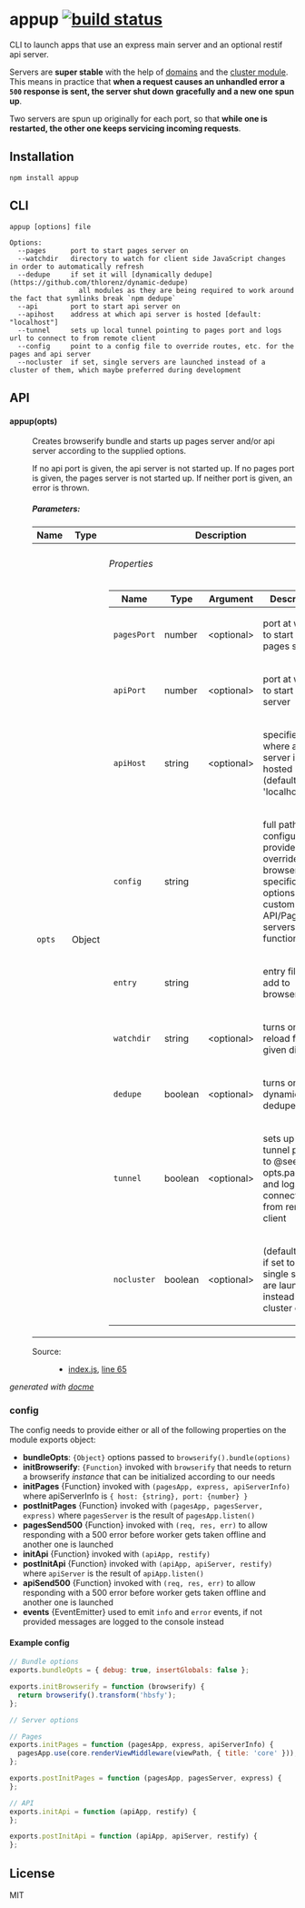 # appup [![build status](https://secure.travis-ci.org/thlorenz/appup.png?branch=master)](http://travis-ci.org/thlorenz/appup)

CLI to launch apps that use an express main server and an optional restif api server.

Servers are **super stable** with the help of [domains](http://nodejs.org/api/domain.html) and the [cluster module](http://nodejs.org/api/cluster.html).
This means in practice that **when a request causes an unhandled error a `500` response is sent, the server shut down**
**gracefully and a new one spun up**. 

Two servers are spun up originally for each port, so that **while one is restarted, the other one keeps servicing incoming requests**.


## Installation

    npm install appup

## CLI

```
appup [options] file

Options:
  --pages      port to start pages server on
  --watchdir   directory to watch for client side JavaScript changes in order to automatically refresh
  --dedupe     if set it will [dynamically dedupe] (https://github.com/thlorenz/dynamic-dedupe)
	             all modules as they are being required to work around the fact that symlinks break `npm dedupe`
  --api        port to start api server on
  --apihost    address at which api server is hosted [default: "localhost"]
  --tunnel     sets up local tunnel pointing to pages port and logs url to connect to from remote client
  --config     point to a config file to override routes, etc. for the pages and api server
  --nocluster  if set, single servers are launched instead of a cluster of them, which maybe preferred during development
```

## API

<!-- START docme generated API please keep comment here to allow auto update -->
<!-- DON'T EDIT THIS SECTION, INSTEAD RE-RUN docme TO UPDATE -->

<div>
<div class="jsdoc-githubify">
<section>
<article>
<div class="container-overview">
<dl class="details">
</dl>
</div>
<dl>
<dt>
<h4 class="name" id="appup"><span class="type-signature"></span>appup<span class="signature">(opts)</span><span class="type-signature"></span></h4>
</dt>
<dd>
<div class="description">
<p>Creates browserify bundle and starts up pages server and/or api server according to the supplied options.</p>
<p>If no api port is given, the api server is not started up.
If no pages port is given, the pages server is not started up.
If neither port is given, an error is thrown.</p>
</div>
<h5>Parameters:</h5>
<table class="params">
<thead>
<tr>
<th>Name</th>
<th>Type</th>
<th class="last">Description</th>
</tr>
</thead>
<tbody>
<tr>
<td class="name"><code>opts</code></td>
<td class="type">
<span class="param-type">Object</span>
</td>
<td class="description last">
<h6>Properties</h6>
<table class="params">
<thead>
<tr>
<th>Name</th>
<th>Type</th>
<th>Argument</th>
<th class="last">Description</th>
</tr>
</thead>
<tbody>
<tr>
<td class="name"><code>pagesPort</code></td>
<td class="type">
<span class="param-type">number</span>
</td>
<td class="attributes">
&lt;optional><br>
</td>
<td class="description last"><p>port at which to start up pages server</p></td>
</tr>
<tr>
<td class="name"><code>apiPort</code></td>
<td class="type">
<span class="param-type">number</span>
</td>
<td class="attributes">
&lt;optional><br>
</td>
<td class="description last"><p>port at which to start up api server</p></td>
</tr>
<tr>
<td class="name"><code>apiHost</code></td>
<td class="type">
<span class="param-type">string</span>
</td>
<td class="attributes">
&lt;optional><br>
</td>
<td class="description last"><p>specifies where api server is hosted (default: 'localhost')</p></td>
</tr>
<tr>
<td class="name"><code>config</code></td>
<td class="type">
<span class="param-type">string</span>
</td>
<td class="attributes">
</td>
<td class="description last"><p>full path configuration provided to override browserify specific options and/or custom API/Pages servers init functions</p></td>
</tr>
<tr>
<td class="name"><code>entry</code></td>
<td class="type">
<span class="param-type">string</span>
</td>
<td class="attributes">
</td>
<td class="description last"><p>entry file to add to browserify</p></td>
</tr>
<tr>
<td class="name"><code>watchdir</code></td>
<td class="type">
<span class="param-type">string</span>
</td>
<td class="attributes">
&lt;optional><br>
</td>
<td class="description last"><p>turns on live reload for the given directory</p></td>
</tr>
<tr>
<td class="name"><code>dedupe</code></td>
<td class="type">
<span class="param-type">boolean</span>
</td>
<td class="attributes">
&lt;optional><br>
</td>
<td class="description last"><p>turns on dynamic-dedupe</p></td>
</tr>
<tr>
<td class="name"><code>tunnel</code></td>
<td class="type">
<span class="param-type">boolean</span>
</td>
<td class="attributes">
&lt;optional><br>
</td>
<td class="description last"><p>sets up local tunnel pointing to @see opts.pagesPort and logs url to connect to from remote client</p></td>
</tr>
<tr>
<td class="name"><code>nocluster</code></td>
<td class="type">
<span class="param-type">boolean</span>
</td>
<td class="attributes">
&lt;optional><br>
</td>
<td class="description last"><p>(default: <code>false</code>) if set to <code>true</code> single servers are launched instead of a cluster of them</p></td>
</tr>
</tbody>
</table>
</td>
</tr>
</tbody>
</table>
<dl class="details">
<dt class="tag-source">Source:</dt>
<dd class="tag-source"><ul class="dummy"><li>
<a href="index.js">index.js</a>, <a href="index.js#line65">line 65</a>
</li></ul></dd>
</dl>
</dd>
</dl>
</article>
</section>
</div>

*generated with [docme](https://github.com/thlorenz/docme)*
</div>
<!-- END docme generated API please keep comment here to allow auto update -->

### config

The config needs to provide either or all of the following properties on the module exports object:

- **bundleOpts**: `{Object}` options passed to `browserify().bundle(options)`
- **initBrowserify**: `{Function}` invoked with `browserify` that needs to return a browserify *instance* that can be
  initialized according to our needs
- **initPages** {Function} invoked with `(pagesApp, express, apiServerInfo)` where apiServerInfo is `{ host: {string}, port: {number} }`
- **postInitPages** {Function} invoked with `(pagesApp, pagesServer, express)` where `pagesServer` is the result of
  `pagesApp.listen()`
- **pagesSend500** {Function} invoked with `(req, res, err)` to allow responding with a 500 error before worker gets taken
  offline and another one is launched 
- **initApi** {Function} invoked with `(apiApp, restify)`
- **postInitApi** {Function} invoked with `(apiApp, apiServer, restify)` where `apiServer` is the result of
  `apiApp.listen()`
- **apiSend500** {Function} invoked with `(req, res, err)` to allow responding with a 500 error before worker gets taken
  offline and another one is launched 
- **events** {EventEmitter} used to emit `info` and `error` events, if not provided messages are logged to the console
  instead

#### Example config

```js
// Bundle options
exports.bundleOpts = { debug: true, insertGlobals: false };

exports.initBrowserify = function (browserify) {
  return browserify().transform('hbsfy');
};

// Server options

// Pages
exports.initPages = function (pagesApp, express, apiServerInfo) {
  pagesApp.use(core.renderViewMiddleware(viewPath, { title: 'core' }));
};

exports.postInitPages = function (pagesApp, pagesServer, express) {
};

// API 
exports.initApi = function (apiApp, restify) {
};

exports.postInitApi = function (apiApp, apiServer, restify) {
};
```

## License

MIT
